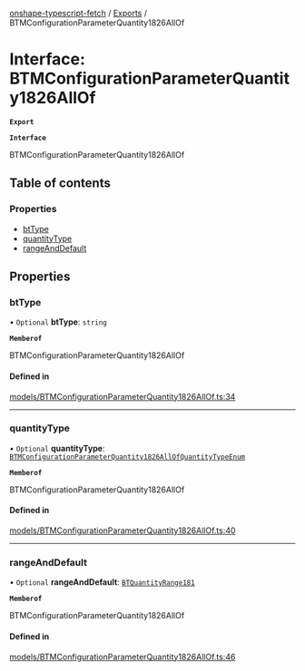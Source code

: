 [onshape-typescript-fetch](../README.md) / [Exports](../modules.md) / BTMConfigurationParameterQuantity1826AllOf

# Interface: BTMConfigurationParameterQuantity1826AllOf

**`Export`**

**`Interface`**

BTMConfigurationParameterQuantity1826AllOf

## Table of contents

### Properties

- [btType](BTMConfigurationParameterQuantity1826AllOf.md#bttype)
- [quantityType](BTMConfigurationParameterQuantity1826AllOf.md#quantitytype)
- [rangeAndDefault](BTMConfigurationParameterQuantity1826AllOf.md#rangeanddefault)

## Properties

### btType

• `Optional` **btType**: `string`

**`Memberof`**

BTMConfigurationParameterQuantity1826AllOf

#### Defined in

[models/BTMConfigurationParameterQuantity1826AllOf.ts:34](https://github.com/toebes/onshape-typescript-fetch/blob/3e11ae1/models/BTMConfigurationParameterQuantity1826AllOf.ts#L34)

___

### quantityType

• `Optional` **quantityType**: [`BTMConfigurationParameterQuantity1826AllOfQuantityTypeEnum`](../modules.md#btmconfigurationparameterquantity1826allofquantitytypeenum-1)

**`Memberof`**

BTMConfigurationParameterQuantity1826AllOf

#### Defined in

[models/BTMConfigurationParameterQuantity1826AllOf.ts:40](https://github.com/toebes/onshape-typescript-fetch/blob/3e11ae1/models/BTMConfigurationParameterQuantity1826AllOf.ts#L40)

___

### rangeAndDefault

• `Optional` **rangeAndDefault**: [`BTQuantityRange181`](BTQuantityRange181.md)

**`Memberof`**

BTMConfigurationParameterQuantity1826AllOf

#### Defined in

[models/BTMConfigurationParameterQuantity1826AllOf.ts:46](https://github.com/toebes/onshape-typescript-fetch/blob/3e11ae1/models/BTMConfigurationParameterQuantity1826AllOf.ts#L46)
